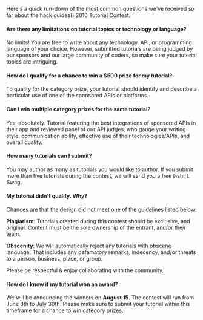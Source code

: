 Here's a quick run-down of the most common questions we've received so far about the hack.guides() 2016 Tutorial Contest. 

#### Are there any limitations on tutorial topics or technology or language?
No limits! You are free to write about any technology, API, or programming language of your choice. However, submitted tutorials are being judged by our sponsors and our large community of coders, so make sure your tutorial topics are intriguing.

#### How do I qualify for a chance to win a $500 prize for my tutorial?
To qualify for the category prize, your tutorial should identify and describe a particular use of one of the sponsored APIs or platforms.

#### Can I win multiple category prizes for the same tutorial?
Yes, absolutely. Tutorial featuring the best integrations of sponsored APIs in their app and reviewed panel of our API judges, who gauge your writing style, communication ability, effective use of their technologies/APIs, and overall quality.

#### How many tutorials can I submit?
You may author as many as tutorials you would like to author. If you submit more than five tutorials during the contest, we will send you a free t-shirt. Swag.

#### My tutorial didn't qualify. Why?

Chances are that the design did not meet one of the guidelines listed below:

**Plagiarism**: Tutorials created during this contest should be exclusive, and original. Content must be the sole ownership of the entrant, and/or their team.

**Obscenity**: We will automatically reject any tutorials with obscene language. That includes any defamatory remarks, indecency, and/or threats to a person, business, place, or group.

Please be respectful & enjoy collaborating with the community.

#### How do I know if my tutorial won an award?
We will be announcing the winners on **August 15**. The contest will run from June 8th to July 30th. Please make sure to submit your tutorial within this timeframe for a chance to win category prizes.
